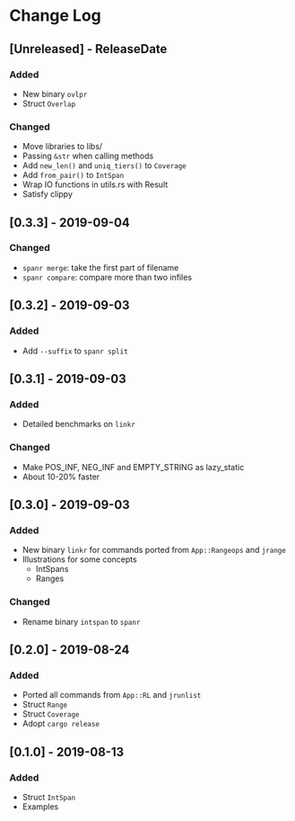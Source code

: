 # Change Log

## [Unreleased] - ReleaseDate

### Added

* New binary `ovlpr` 
* Struct `Overlap`

### Changed

* Move libraries to libs/
* Passing `&str` when calling methods
* Add `new_len()` and `uniq_tiers()` to `Coverage`
* Add `from_pair()` to `IntSpan`
* Wrap IO functions in utils.rs with Result
* Satisfy clippy

## [0.3.3] - 2019-09-04

### Changed

* `spanr merge`: take the first part of filename
* `spanr compare`: compare more than two infiles

## [0.3.2] - 2019-09-03

### Added

* Add `--suffix` to `spanr split`

## [0.3.1] - 2019-09-03

### Added

* Detailed benchmarks on `linkr`

### Changed

* Make POS_INF, NEG_INF and EMPTY_STRING as lazy_static
* About 10-20% faster

## [0.3.0] - 2019-09-03

### Added

* New binary `linkr` for commands ported from `App::Rangeops` and `jrange`
* Illustrations for some concepts
    * IntSpans
    * Ranges

### Changed

* Rename binary `intspan` to `spanr`

## [0.2.0] - 2019-08-24

### Added

* Ported all commands from `App::RL` and `jrunlist`
* Struct `Range`
* Struct `Coverage`
* Adopt `cargo release`

## [0.1.0] - 2019-08-13

### Added

* Struct `IntSpan`
* Examples
